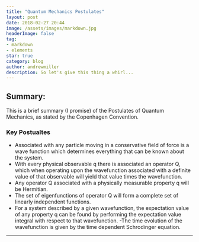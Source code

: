 ```yaml
---
title: "Quantum Mechanics Postulates"
layout: post
date: 2018-02-27 20:44
image: /assets/images/markdown.jpg
headerImage: false
tag:
- markdown
- elements
star: true
category: blog
author: andrewmiller
description: So let's give this thing a whirl...
---
```


## Summary:

This is a brief summary (I promise) of the Postulates of Quantum Mechanics, as stated by the Copenhagen Convention.

### Key Postualtes
- Associated with any particle moving in a conservative field of force is a wave function which determines everything that can be known about the system.
- With every physical observable q there is associated an operator Q, which when operating upon the wavefunction associated with a definite value of that observable will yield that value times the wavefunction.
- Any operator Q associated with a physically measurable property q will be Hermitian.
- The set of eigenfunctions of operator Q will form a complete set of linearly independent functions.
- For a system described by a given wavefunction, the expectation value of any property q can be found by performing the expectation value integral with respect to that wavefunction.
-The time evolution of the wavefunction is given by the time dependent Schrodinger equation.

---
